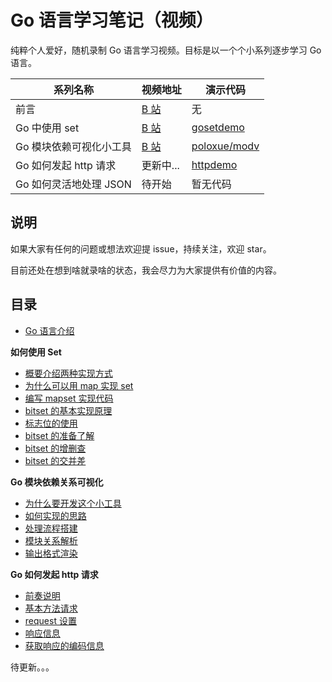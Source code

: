 # Go 语言学习笔记（视频）

纯粹个人爱好，随机录制 Go 语言学习视频。目标是以一个个小系列逐步学习 Go 语言。

系列名称              |  视频地址     | 演示代码
------------------- | ----------- | ---------
前言                 | [B 站](https://www.bilibili.com/video/av76818542) | 无
Go 中使用 set        | [B 站](https://www.bilibili.com/video/av75078755) | [gosetdemo](./gosetdemo)
Go 模块依赖可视化小工具       | [B 站](https://www.bilibili.com/video/av74105474) | [poloxue/modv](https://github.com/poloxue/modv)
Go 如何发起 http 请求 | 更新中... | [httpdemo](./httpdemo)
Go 如何灵活地处理 JSON | 待开始 | 暂无代码

## 说明


如果大家有任何的问题或想法欢迎提 issue，持续关注，欢迎 star。

目前还处在想到啥就录啥的状态，我会尽力为大家提供有价值的内容。


## 目录

- [Go 语言介绍](https://www.bilibili.com/video/av76818542)

**如何使用 Set**

- [概要介绍两种实现方式](https://www.bilibili.com/video/av75078755?p=1)
- [为什么可以用 map 实现 set](https://www.bilibili.com/video/av75078755?p=2)
- [编写 mapset 实现代码](https://www.bilibili.com/video/av75078755?p=3)
- [bitset 的基本实现原理](https://www.bilibili.com/video/av75078755?p=4)
- [标志位的使用](https://www.bilibili.com/video/av75078755?p=5)
- [bitset 的准备了解](https://www.bilibili.com/video/av75078755?p=6)
- [bitset 的增删查](https://www.bilibili.com/video/av75078755?p=7)
- [bitset 的交并差](https://www.bilibili.com/video/av75078755?p=8)

**Go 模块依赖关系可视化**

- [为什么要开发这个小工具](https://www.bilibili.com/video/av74105474?p=1)
- [如何实现的思路](https://www.bilibili.com/video/av74105474?p=2)
- [处理流程搭建](https://www.bilibili.com/video/av74105474?p=3)
- [模块关系解析](https://www.bilibili.com/video/av74105474?p=4)
- [输出格式渲染](https://www.bilibili.com/video/av74105474?p=5)

**Go 如何发起 http 请求**

- [前奏说明](https://www.bilibili.com/video/av77753893)
- [基本方法请求](https://www.bilibili.com/video/av77868777)
- [request 设置](https://www.bilibili.com/video/av77981611)
- [响应信息](https://www.bilibili.com/video/av78089006)
- [获取响应的编码信息](https://www.bilibili.com/video/av78194261)

待更新。。。